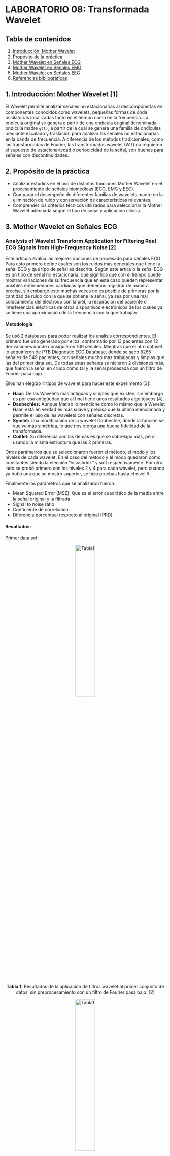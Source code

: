 # **LABORATORIO 08: Transformada Wavelet**
## **Tabla de contenidos**

1. [Introducción: Mother Wavelet](#n1)
2. [Propósito de la práctica](#m1)
3. [Mother Wavelet en Señales ECG](#n2)  
4. [Mother Wavelet en Señales EMG](#n3)  
5. [Mother Wavelet en Señales EEG](#n4)
6. [Referencias bibliográficas](#n5)

 ## 1. Introducción: Mother Wavelet [1] <a name="n1"></a>
El Wavelet permite analizar señales no estacionarias al descomponerlas en componentes conocidos como wavelets, pequeñas formas de onda oscilatorias localizadas tanto en el tiempo 
como en la frecuencia. La ondícula original se genera a partir de una ondícula original denominada ondícula madre `ψ(t)`, a partir de la cual se genera una familia de ondículas 
mediante escalado y traslación para analizar las señales no estacionarias en la banda de frecuencia. A diferencia de los métodos tradicionales, como las transformadas de Fourier, 
las transformadas wavelet (WT) no requieren el supuesto de estacionariedad o periodicidad de la señal, son buenas para señales con discontinuidades.

 ## 2. Propósito de la práctica <a name="m1"></a>
- Analizar estudios en el uso de distintas funciones Mother Wavelet en el procesamiento de señales biomédicas (ECG, EMG y EEG).
- Comparar el desempeño de diferentes familias de wavelets madre en la eliminación de ruido y conservación de características relevantes.
- Comprender los criterios técnicos utilizados para seleccionar la Mother Wavelet adecuada según el tipo de señal y aplicación clínica.

 ## 3. Mother Wavelet en Señales ECG <a name="n2"></a>
### Analysis of Wavelet Transform Application for Filtering Real ECG Signals from High-Frequency Noise [2] 
Este artículo evalúa las mejores opciones de procesado para señales ECG. Para esto primero define cuales son los ruidos más generales que tiene la señal 
ECG y qué tipo de señal es descrita. Según este artículo la señal ECG es un tipo de señal no estacionaria, que significa que con el tiempo puede mostrar
variaciones de su frecuencia que en este caso pueden representar posibles enfermedades cardiacas que debemos registrar de manera precisa, sin
embargo esto muchas veces no es posible de primeras por la cantidad de ruido con la que se obtiene la señal, ya sea por una mal colocamiento
del electrodo con la piel, la respiración del paciente o interferencias eléctricas de otros dispositivos electrónicos de los cuales ya se 
tiene una aproximación de la frecuencia con la que trabajan.  

#### Metodología:  
Se usó 2 databases para poder realizar los análisis correspondientes. El primero fue uno generado por ellos, conformado por 13 pacientes
con 12 derivaciones donde consiguieron 169 señales. Mientras que el otro dataset lo adquirieron de PTB Diagnostic ECG Database, 
donde se sacó 8265 señales de 549 pacientes, con señales mucho más trabajadas y limpias que las del primer data set. De todas estas
señales se hicieron 2 divisiones más, que fueron la señal en crudo como tal y la señal procesada con un filtro de Fourier pasa bajo.   

Ellos han elegido 4 tipos de wavelet para hacer este experimento [3]:  
- **Haar:** De las Wavelets más antiguas y simples que existen, sin embargo es por esa antigüedad que al final tiene unos resultados algo toscos [4].
- **Daubechies:** Aunque Matlab lo mencione como lo mismo que la Wavelet Haar, está en verdad es más suave y precisa que la última mencionada y permite el uso de las wavelets con señales discretas.
- **Symlet:** Una modificación de la wavelet Daubechie, donde la función se vuelve más simétrica, lo que nos otorga una buena fidelidad de la transformada.
- **Coiflet:** Su diferencia con las demás es que se sobrelapa más, pero usando la misma estructura que las 2 primeras.  

Otros parámetros que se seleccionaron fueron el método, el modo y los niveles de cada wavelet. En el caso del método y el modo quedaron 
como constantes siendo la elección “visushrink” y soft respectivamente. Por otro lado se probó primero con los niveles 2 y 4 para cada 
wavelet, pero cuando ya hubo una que se mostró superior, se hizo pruebas hasta el nivel 5.  

Finalmente los parámetros que se analizaron fueron:  
- Mean Squared Error (MSE): Que es el error cuadrático de la media entre la señal original y la filtrada
- Signal to noise ratio
- Coeficiente de correlación
- Diferencia porcentual respecto al original (PRD)

#### Resultados:  

Primer data set:  
<div align="center">
        <img src="./imagenes/Tabla_data1.png" alt="Tabla1 " width="35%">
        <p><strong>Tabla 1:</strong> Resultados de la aplicación de filtros wavelet al primer conjunto de datos, sin preprocesamiento con un filtro de Fourier pasa bajo. [2] </p>
      </div> 

<div align="center">
        <img src="./imagenes/Tabla_data1.2.png" alt="Tabla1 " width="35%">
        <p><strong>Tabla 2:</strong> Resultados de la aplicación de filtros wavelet al primer conjunto de datos, con preprocesamiento utilizando un filtro de Fourier pasa bajo. [2] </p>
      </div> 

Segundo Data set:  

<div align="center">
        <img src="./imagenes/Tabla_data2.png" alt="Tabla1 " width="35%">
        <p><strong>Tabla 3:</strong> Resultados de la aplicación de filtros wavelet al segundo conjunto de datos. [2] </p>
      </div> 


Comparación final de niveles con el 1er data set:  
<div align="center">
        <img src="./imagenes/Tabla3.png" alt="Tabla1 " width="35%">
        <p><strong>Tabla 4:</strong> Resultados de la limpieza de la señal con el filtro wavelet SYM5 en varios niveles de descomposición. [2] </p>
      </div> 


#### Discusión:  
Como se puede observar en las primera tres tablas, el que tuvo mejor resultado fue la wavelet SYM5 de nivel 2 que obtuvo el menor MSE,
el mayor SNR e igualó con el mayor coeficiente de correlación en el primer database. Sin embargo en el segundo database el que quedó 
como el más eficaz fue el coif5 de segundo nivel que obtuvo mejores resultados que el SYM5. Por otro lado el que obtuvo los peores
resultados fue el Haar y pudimos ver que más nivel no siempre significa mejor resolución, como en estos casos que se vio que mientrás
más se aumentaba el nivel de la wavelet, peores resultados terminaban teniendo, recomendado como tal el nivel 2 para un correcto 
análisis del ECG. 


 ## 4. Mother Wavelet en Señales EMG <a name="n3"></a>
### Noise Removal of EMG Signal for Healthy Person Using Wavelet Decomposition Method with Three Different Wavelet Families to Identify the Best Wavelet for Noise Removal [5] 

#### Objetivo:      
Identificar la mejor familia de wavelets (Daubechies, Symlet o Coiflet) para eliminar el ruido en señales de electromiografía (EMG) 
en individuos sanos. Para ello, se utiliza la descomposición wavelet y se estima la Relación Señal-Ruido (SNR) con el fin de evaluar 
la eficacia de cada wavelet madre en el procesamiento de la señal biomédica.

#### Antecedentes: 
El procesamiento de señales biomédicas, como el EMG, es esencial para analizar la actividad muscular, pero estas señales suelen estar 
contaminadas con ruido técnico y biológico. Diversos estudios han aplicado técnicas como descomposición en modos empíricos, filtros 
medianos y transformadas wavelet para mejorar su calidad. Sin embargo, la mayoría se ha centrado en wavelets específicas, como las 
Daubechies, sin comparar de manera exhaustiva otras familias. Por ejemplo, Veer et al. (2014) identificaron a la wavelet db4 como 
la más eficaz. Más recientemente, se han desarrollado filtros adaptativos e incluso redes neuronales para estimar la SNR y optimizar 
la limpieza de señales EMG contaminadas. Este estudio surge de la necesidad de comparar distintas familias de wavelets para identificar 
cuál ofrece el mejor desempeño en la eliminación de ruido en señales EMG de personas sanas.

#### Metodología:  
- **Datos:** Señales EMG de sujetos sanos obtenidas de [emg lab.net.](emg lab.net.)
- **Descomposición Wavelet:** Se probaron tres wavelets madre (Daubechies2, Symlet2, Coiflet2) en los niveles de descomposición 4°, 5° y 6°.
- **Umbralización:** Se aplicó umbralización universal a los coeficientes de detalle para eliminar el ruido. 
- **Cálculo del SNR:** Se estimó el SNR para evaluar la efectividad de cada wavelet.

#### Resultados y discusión:  
La representación gráfica de la señal EMG ruidosa y de la señal EMG tras eliminar el ruido se muestra en las figuras a continuación.
La programación se realizó en MATLAB.  
 
<div align="center">
        <img src="./imagenes/emg_ruido.png" alt="Tabla1 " width="50%">
        <p><strong>Figura 1:</strong> Señal ruidosa original [5] </p>
      </div> 

Señales filtradas con las 3 familias en el 6° nivel:  

| Daubechies2 - 6°nivel        | Symlet2 - 6°nivel   | Coiflet2 - 6°nivel |
|-------------------|------------------|------------------|
| ![](imagenes/Daubechies2_6nivel.png)| ![](imagenes/Symlet2_6nivel.png) | ![](imagenes/coiflet2_6nivel.png) |

<div align="center">
        <img src="./imagenes/Tabla_SNR_EMG.png" alt="Tabla1 " width="35%">
        <p><strong>Tabla 5:</strong> Comparación de la relación señal-ruido (dB) de la señal EMG de un sujeto sano después de la descomposición en los niveles 4, 5 y 6 utilizando las wavelets Daubechies2, Symlet2 y Coiflet2 [5] </p>
      </div> 

Coiflet2 superó consistentemente a las demás, obteniendo los mayores valores de SNR (22.04 dB en 4° nivel, 22.44 dB en 5° y 22.49 dB en 6°), 
mientras que Daubechies2 y Symlet2 obtuvieron resultados idénticos pero inferiores (21.37 dB, 21.68 dB y 21.73 dB respectivamente).  

<div align="center">
        <img src="./imagenes/Gráfica_SNR_EMG.png" alt="Tabla1 " width="35%">
        <p><strong>Figura 2:</strong> Comparación de la relación señal-ruido (dB) de la señal EMG de 10 sujetos sanos después de la descomposición de sexto nivel utilizando las wavelets Daubechies2, Symlet2 y Coiflet2 [5]  </p>
      </div>
 
La superioridad de Coiflet2 se confirmó al validarse en 10 sujetos adicionales, destacando su potencial para aplicaciones clínicas donde la precisión en señales EMG es crítica, 
como en diagnósticos neuromusculares o sistemas protésicos.  

#### Conclusión:  
Coiflet2 es la wavelet más efectiva para eliminar ruido en señales EMG de individuos sanos, superando a las wavelets Daubechies2 y Symlet2. El estudio sugiere extender este análisis a señales
EMG de pacientes con trastornos neuromusculares, como ELA o miopatía.     


 ## 5. Mother Wavelet en Señales EEG <a name="n4"></a>
### Selection of Mother Wavelet Functions for Multi-Channel EEG Signal Analysis during a Working Memory Task [6]  

Se realizó un estudio comparativo para seleccionar la función madre wavelet entre 45 funciones wavelet siendo las familias Daubechies,
Symlets y Coiflets las más significativas. Dentro del estudio, la función sym9 correspondiente a Symlets fue la que mejor se 
correlacionó con las señales EEG.  

La sección de métodos del estudio consistió en adquisición de señales EEG, análisis wavelet y análisis estadístico.  

Sobre la adquisición de señales donde se intervino a 10 sujetos sanos con una edad media de 47.9 años y sin antecedentes neurológicos.
Para la obtención de las señales se emplearon 19 electrodos, los cuales cumplen estar en el rango de 10 a 20 electrodos según el sistema
internacional. Finalmente se le pidió a los sujetos de estudio memorizar 5 palabras con ojos cerrados durante 60 segundos.
Sobre el análisis de wavelet se empleó la transformada wavelet discreta donde se probaron 45 funciones madre wavelet de familias
ortogonales aplicada en 5 regiones (frontal, temporal, parietal, occipital y central), sobre la frecuencia se separó en 5 niveles
(delta a gamma). Finalmente se empleó el método estadístico ANOVA para identificar diferencias significativas en las correlaciones.  

<div align="center">
        <img src="./imagenes/EEG1.png" alt="Tabla1 " width="65%">
        <p><strong>Figura 3:</strong> Diagrama de bloques del método propuesto [6] </p>
      </div>

Se mencionó que se probaron 45 funciones madre wavelet, de las cuales destacan las funciones wavelet sym9, coif3 y  db7; Symlets (1-20),
Coiflets (1-5) y Daubechies (1-20) respectivamente.  

<div align="center">
        <img src="./imagenes/EEG2.png" alt="Tabla1 " width="65%">
        <p><strong>Figura 4:</strong> Gráfico comparativo de los coeficientes de correlación con 45 filtros wavelet madre para la región frontal del cerebro en 10 sujetos control.[6] </p>
      </div>

<div align="center">
        <img src="./imagenes/EEG3.png" alt="Tabla1 " width="65%">
        <p><strong>Figura 5:</strong> Gráfico comparativo de los coeficientes de correlación con 45 filtros wavelet madre para la región temporal del cerebro en 10 sujetos control. [6] </p>
      </div>

Las imágenes presentadas representan la correlación entre la función y las 2 regiones estudiadas dentro del estudio, además se debe tomar en cuenta que la precisión del estudio del ANOVA permite notar que la correlación de Sym9 es 
mayor a 0.5 siendo el máximo 1.  

De esta forma en la conclusión del estudio se identificó que Sym9 es la más compatible para las señales EEG en todas las regiones del 
cuero cabelludo mencionadas en la metodología.   


 ## 6. Referencias bibliográficas <a name="n5"></a>
[1] Siva Ramakrishna Madeti, and S.N Singh. “A Comprehensive Study on Different Types of Faults and Detection Techniques for Solar Photovoltaic System.” Solar Energy, vol. 158, 17 Oct. 2017, pp. 161–185, www.sciencedirect.com/topics/engineering/wavelet-theory#:~:text=%2Dtransform%20(WT)-,The%20wavelet%20theory%20is%20a%20mathematical%20model%20for%20non%20stationary,stationary%20or%20periodicity%20of%20signal, https://doi.org/10.1016/j.solener.2017.08.069.  
[2] Noskova, Evgeniya, and Dmitrii Tumakov. “Analysis of Wavelet Transform Application for Filtering Real ECG Signals from High-Frequency Noise.” 2024 26th International Conference on Digital Signal Processing and Its Applications (DSPA), 27 Mar. 2024, pp. 1–5, ieeexplore.ieee.org/document/10510072, https://doi.org/10.1109/dspa60853.2024.10510072.  
[3] “Introduction to Wavelet Families - MATLAB & Simulink.” Mathworks.com, 2025, www.mathworks.com/help/wavelet/gs/introduction-to-the-wavelet-families.html.  
[4] “(PDF) Aplicación de La Wavelet Haar Para Reconstruir La Función F(T)=T Sobre El Intervalo [-3,3] En Diferentes Grados de Resolución.” ResearchGate, 2025, www.researchgate.net/publication/44131124_Aplicacion_de_la_wavelet_haar_para_reconstruir_la_funcion_ftt_sobre_el_intervalo_-33_en_diferentes_grados_de_resolucion.  
[5] Dubey, Alok, et al. Noise Removal of EMG Signal for Healthy Person Using Wavelet Decomposition Method with Three Different Wavelet Families to Identify the Best Wavelet for Noise Removal. 4 July 2024, pp. 1–7, https://ieeexplore.ieee.org/document/10866342.  
[6] Al-Qazzaz, N. K., et al. Selection of Mother Wavelet Functions for Multi-Channel EEG Signal Analysis during a Working Memory Task. 2015, pp. 29015–29035, https://doi.org/10.3390/s151129015.  
